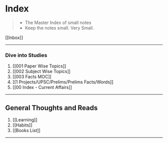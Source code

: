 # Index

> - The Master Index of small notes
> - Keep the notes small. Very Small.

[[Inbox]]

---

### Dive into Studies 
1. [[001 Paper Wise Topics]] 
2. [[002 Subject Wise Topics]]
3. [[003 Facts MOC]]
4. [[1 Projects/UPSC/Prelims/Prelims Facts/Words]] 
5. [[00 Index - Current Affairs]]

---

## General Thoughts and Reads
1. [[Learning]]
2. [[Habits]]
3. [[Books List]]

---
	